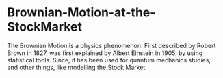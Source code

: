 # Brownian-Motion-at-the-StockMarket
The Brownian Motion is a physics phenomenon. First described by Robert Brown in 1827, was first explained by Albert Einstein in 1905, by using statistical tools. Since, it has been used for quantum mechanics studies, and other things, like modelling the Stock Market.
